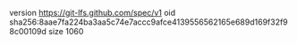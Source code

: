 version https://git-lfs.github.com/spec/v1
oid sha256:8aae7fa224ba3aa5c74e7accc9afce4139556562165e689d169f32f98c00109d
size 1060
